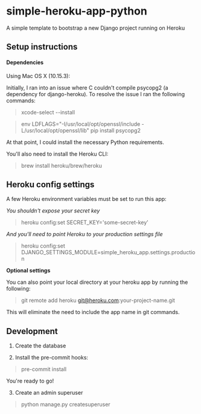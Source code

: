 # simple-heroku-app-python
A simple template to bootstrap a new Django project running on Heroku


## Setup instructions
#### Dependencies
Using Mac OS X (10.15.3):

Initially, I ran into an issue where C couldn't compile psycopg2 (a dependency for django-heroku). To resolve the issue I ran the following commands:
> xcode-select --install

> env LDFLAGS="-I/usr/local/opt/openssl/include -L/usr/local/opt/openssl/lib" pip install psycopg2

At that point, I could install the necessary Python requirements.

You'll also need to install the Heroku CLI:
> brew install heroku/brew/heroku


## Heroku config settings
A few Heroku environment variables must be set to run this app:

*You shouldn't expose your secret key*
> heroku config:set SECRET_KEY='some-secret-key'

*And you'll need to point Heroku to your production settings file*
> heroku config:set DJANGO_SETTINGS_MODULE=simple_heroku_app.settings.production

**Optional settings**

You can also point your local directory at your heroku app by running the following:

> git remote add heroku git@heroku.com:your-project-name.git

This will eliminate the need to include the app name in git commands.


## Development
1) Create the database

2) Install the pre-commit hooks:

> pre-commit install

You're ready to go!

3) Create an admin superuser

> python manage.py createsuperuser
